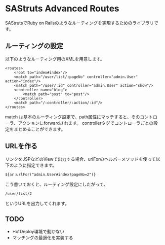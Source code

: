 SAStruts Advanced Routes
========================

SAStrutsでRuby on Railsのようなルーティングを実現するためのライブラリです。

## ルーティングの設定

以下のようなルーティング用のXMLを用意します。

	<routes>
		<root to="index#index"/>
		<match path="/user/list/:pageNo" controller="admin.User" action="index"/>
		<match path="/user/:id" controller="admin.User" action="show"/>
		<controller name="blog">
			<match path="post" to="post"/>
		</controller>
		<match path="/:controller/:action/:id"/>
	</routes>

match は基本のルーティング設定で、path属性にマッチすると、そのコントローラ、アクションにforwardされます。
controllerタグでコントローラごとの設定をまとめることができます。

## URLを作る

リンクをJSPなどのViewで出力する場合、urlForのヘルパーメソッドを使って以下のように指定できます。

	${ar:urlFor("admin.User#index?pageNo=2")}

こう書いておくと、ルーティング設定にしたがって、

	/user/list/2

というURLを出力してくれます。

## TODO

* HotDeploy環境で動かない
* マッチングの最適化を実装する

